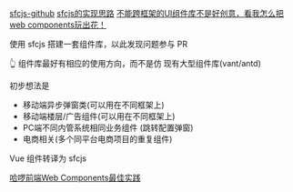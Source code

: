 [sfcjs-github](https://github.com/tencent-cdc/sfcjs)
[sfcjs的实现思路](https://www.tangshuang.net/8299.html)
[不能跨框架的UI组件库不是好创意，看我怎么把web components玩出花！](https://juejin.cn/post/7071159504234086413)

使用 sfcjs 搭建一套组件库，以此发现问题参与 PR

👆 组件库最好有相应的使用方向，而不是仿 现有大型组件库(vant/antd)


初步想法是
- 移动端异步弹窗类(可以用在不同框架上)
- 移动端楼层/广告组件(可以用在不同框架上)
- PC端不同内管系统相同业务组件 (跳转配置弹窗)
- 电商相关(多个同平台电商项目的重复组件)

Vue 组件转译为 sfcjs


[哈啰前端Web Components最佳实践](https://juejin.cn/post/7044055764532461605)